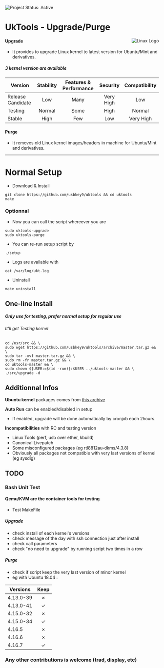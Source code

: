 ![Project Status: Active][Project Status Image]

UkTools - Upgrade/Purge
===========================

<img align="right" src="https://www.kernel.org/theme/images/logos/tux.png" alt="Linux Logo" title="Tux">

#### Upgrade
* It provides to upgrade Linux kernel to latest version for Ubuntu/Mint
and derivatives. 

##### 3 kernel version are available

| Version           | Stability | Features & Performance | Security  | Compatibility |
|-------------------|:---------:|:----------------------:|:---------:|:-------------:|
| Release Candidate | Low       | Many                   | Very High | Low           |
| Testing           | Normal    | Some                   | High      | Normal        |
| Stable            | High      | Few                    | Low       | Very High     |

#### Purge
* It removes old Linux kernel images/headers in machine for Ubuntu/Mint and derivatives.

-----------------------------------------
# Normal Setup

* Download & Install

```
git clone https://github.com/usbkey9/uktools && cd uktools
make
```

### Optionnal

* Now you can call the script whereever you are

```
sudo uktools-upgrade
sudo uktools-purge
```

* You can re-run setup script by
```
./setup
```

* Logs are available with
```
cat /var/log/ukt.log
```

* Uninstall
```
make uninstall
```

## One-line Install
##### Only use for testing, prefer normal setup for regular use
###### It'll get Testing kernel
```
cd /usr/src && \
sudo wget https://github.com/usbkey9/uktools/archive/master.tar.gz && \
sudo tar -xvf master.tar.gz && \
sudo rm -fr master.tar.gz && \
cd uktools-master && \
sudo chown ${USER:=$(id -run)}:$USER ../uktools-master && \
./src/upgrade -d
```

## Additionnal Infos

**Ubuntu kernel** packages comes from [this archive](http://kernel.ubuntu.com/~kernel-ppa/mainline/)

**Auto Run** can be enabled/disabled in setup<br>
* If enabled, upgrade will be done automatically by cronjob each 2hours.

**Incompatibilities** with RC and testing version
* Linux Tools (perf, usb over ether, kbuild)
* Canonical Livepatch
* Some misconfigured packages (eg rtl8812au-dkms/4.3.8)
* Obviously all packages not compatible with very last versions of kernel (eg sysdig)

## TODO

### Bash Unit Test
#### Qemu/KVM are the container tools for testing

* Test MakeFile

##### Upgrade
* check install of each kernel's versions
* check message of the day with ssh connection just after install
* check call parameters
* check "no need to upgrade" by running script two times in a row

##### Purge
* check if script keep the very last version of minor kernel
* eg with Ubuntu 18.04 :

| Versions   | Keep |
|------------|:----:|
| 4.13.0-39  |✗|
| 4.13.0-41  |✓|
| 4.15.0-32  |✗|
| 4.15.0-34  |✓|
| 4.16.5     |✗|
| 4.16.6     |✗|
| 4.16.7     |✓|

### Any other contributions is welcome (trad, display, etc)

[Project Status Image]: https://img.shields.io/badge/project-active-green.svg "Project Status: Active"

